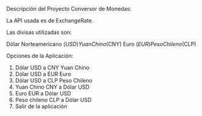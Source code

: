 Descripción del Proyecto Conversor de Monedas:

La API usada es de ExchangeRate.

Las divisas utilizadas son:

Dólar Norteamericano ($USD)
Yuan Chino ($CNY)
Euro ($EUR)
Peso Chileno ($CLP)

Opciones de la Aplicación:

1. Dólar USD a CNY Yuan Chino
2. Dólar USD a EUR Euro
3. Dólar USD a CLP Peso Chileno
4. Yuan Chino CNY a Dólar USD
5. Euro EUR  a Dólar USD
6. Peso chileno CLP a Dólar USD
7. Salir de la aplicación
